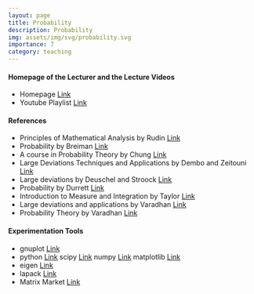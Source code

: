 ```yaml
---
layout: page
title: Probability
description: Probability
img: assets/img/svg/probability.svg
importance: 7
category: teaching
---
```


#### Homepage of the Lecturer and the Lecture Videos

- Homepage [Link](https://w3.impa.br/~landim/)
- Youtube Playlist [Link](https://www.youtube.com/watch?v=Q5bGmDTZQhk&list=PLo4jXE-LdDTS5BYqea-LcHdtjKwVcepP7)

#### References

- Principles of Mathematical Analysis by Rudin [Link](https://www.mheducation.com/highered/product/principles-mathematical-analysis-rudin/M9780070542358.html)
- Probability by Breiman [Link](https://epubs.siam.org/doi/book/10.1137/1.9781611971286)
- A course in Probability Theory by Chung [Link](https://www.sciencedirect.com/book/9780080570402/a-course-in-probability-theory)
- Large Deviations Techniques and Applications by Dembo and Zeitouni [Link](https://link.springer.com/book/10.1007/978-3-642-03311-7)
- Large deviations by Deuschel and Stroock [Link](https://www.elsevier.com/books/large-deviations/deuschel/978-0-12-213150-9)
- Probability by Durrett [Link](https://www.cambridge.org/core/books/probability/DD9A1907F810BB14CCFF022CDFC5677A)
- Introduction to Measure and Integration by Taylor [Link](https://www.cambridge.org/core/books/introduction-to-measure-and-integration/49EE3517168DBCB26D4D8288CA652631)
- Large deviations and applications by Varadhan [Link](https://epubs.siam.org/doi/book/10.1137/1.9781611970241)
- Probability Theory by Varadhan [Link](https://www.ams.org/books/cln/007/)

#### Experimentation Tools

- gnuplot [Link](http://www.gnuplot.info/)
- python [Link](https://www.python.org/) scipy [Link](https://scipy.org/) numpy [Link](https://numpy.org/) matplotlib [Link](https://matplotlib.org/)
- eigen [Link](https://eigen.tuxfamily.org/index.php?title=Main_Page)
- lapack [Link](https://netlib.org/lapack/)
- Matrix Market [Link](https://math.nist.gov/MatrixMarket/)

